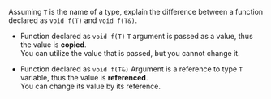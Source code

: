 Assuming `T` is the name of a type, explain the difference between a function declared as `void f(T)` and `void f(T&)`.

* Function declared as `void f(T)`
    `T` argument is passed as a value, thus the value is **copied**.<br>
    You can utilize the value that is passed, but you cannot change it.

* Function declared as `void f(T&)`
    Argument is a reference to type `T` variable, thus the value is **referenced**.<br>
    You can change its value by its reference.
